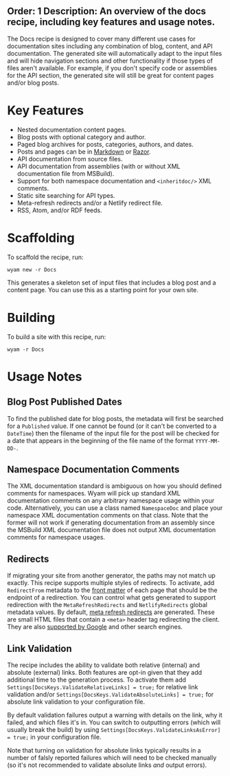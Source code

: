 Order: 1
Description: An overview of the docs recipe, including key features and usage notes.
---
The Docs recipe is designed to cover many different use cases for documentation sites including any combination of blog, content, and API documentation. The generated site will automatically adapt to the input files and will hide navigation sections and other functionality if those types of files aren't available. For example, if you don't specify code or assemblies for the API section, the generated site will still be great for content pages and/or blog posts.

# Key Features

- Nested documentation content pages.
- Blog posts with optional category and author.
- Paged blog archives for posts, categories, authors, and dates.
- Posts and pages can be in [Markdown](/modules/markdown) or [Razor](/modules/razor).
- API documentation from source files.
- API documentation from assemblies (with or without XML documentation file from MSBuild).
- Support for both namespace documentation and `<inheritdoc/>` XML comments.
- Static site searching for API types.
- Meta-refresh redirects and/or a Netlify redirect file.
- RSS, Atom, and/or RDF feeds.

# Scaffolding

To scaffold the recipe, run:

```
wyam new -r Docs
```

This generates a skeleton set of input files that includes a blog post and a content page. You can use this as a starting point for your own site.

# Building

To build a site with this recipe, run:

```
wyam -r Docs
```

# Usage Notes

## Blog Post Published Dates

To find the published date for blog posts, the metadata will first be searched for a `Published` value. If one cannot be found (or it can't be converted to a `DateTime`) then the filename of the input file for the post will be checked for a date that appears in the beginning of the file name of the format `YYYY-MM-DD-`.

## Namespace Documentation Comments

The XML documentation standard is ambiguous on how you should defined comments for namespaces. Wyam will pick up standard XML documentation comments on any arbitrary namespace usage within your code. Alternatively, you can use a class named `NamespaceDoc` and place your namespace XML documentation comments on that class. Note that the former will not work if generating documentation from an assembly since the MSBuild XML documentation file does not output XML documentation comments for namespace usages.

## Redirects

If migrating your site from another generator, the paths may not match up exactly. This recipe supports multiple styles of redirects. To activate, add `RedirectFrom` metadata to the [front matter](/docs/concepts/metadata#front-matter) of each page that should be the endpoint of a redirection. You can control what gets generated to support redirection with the `MetaRefreshRedirects` and `NetlifyRedirects` global metadata values. By default, [meta refresh redirects](https://www.w3.org/TR/WCAG20-TECHS/H76.html) are generated. These are small HTML files that contain a `<meta>` header tag redirecting the client. They are also [supported by Google](https://support.google.com/webmasters/answer/79812) and other search engines.

## Link Validation

The recipe includes the ability to validate both relative (internal) and absolute (external) links. Both features are opt-in given that they add additional time to the generation process. To activate them add `Settings[DocsKeys.ValidateRelativeLinks] = true;` for relative link validation and/or `Settings[DocsKeys.ValidateAbsoluteLinks] = true;` for absolute link validation to your configuration file.

By default validation failures output a warning with details on the link, why it failed, and which files it's in. You can switch to outputting errors (which will usually break the build) by using `Settings[DocsKeys.ValidateLinksAsError] = true;` in your configuration file.

Note that turning on validation for absolute links typically results in a number of falsly reported failures which will need to be checked manually (so it's not recommended to validate absolute links *and* output errors).